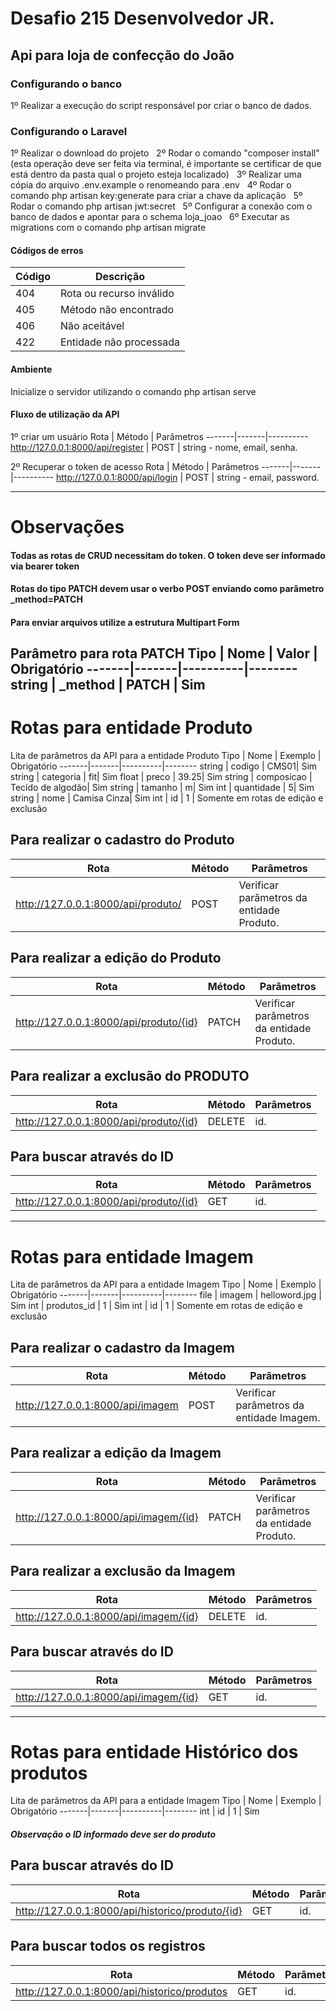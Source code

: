 # Desafio 215 Desenvolvedor JR. 
## Api para loja de confecção do João

### Configurando o banco
1º Realizar a execução do script responsável por criar o banco de dados.

### Configurando o Laravel
1º Realizar o download do projeto &nbsp;
2º Rodar o comando "composer install" (esta operação deve ser feita via terminal, é importante se certificar de que está dentro da pasta qual o projeto esteja localizado) &nbsp;
3º Realizar uma cópia do arquivo .env.example o renomeando para .env &nbsp;
4º Rodar o comando php artisan key:generate para criar a chave da aplicação &nbsp;
5º Rodar o comando php artisan jwt:secret &nbsp;
5º Configurar a conexão com o banco de dados e apontar para o schema loja_joao &nbsp;
6º Executar as migrations com o comando php artisan migrate &nbsp;

#### Códigos de erros
Código | Descrição
-------|----------
404| Rota ou recurso inválido
405| Método não encontrado
406| Não aceitável
422| Entidade não processada

#### Ambiente
Inicialize o servidor utilizando o comando php artisan serve

#### Fluxo de utilização da API
1º criar um usuário
Rota | Método | Parâmetros
-------|-------|----------
http://127.0.0.1:8000/api/register | POST | string - nome, email, senha.

2º Recuperar o token de acesso
Rota | Método | Parâmetros
-------|-------|----------
http://127.0.0.1:8000/api/login | POST | string - email, password.

--------------------------------------------------------
# Observações
#### Todas as rotas de CRUD necessitam do token. O token deve ser informado via bearer token
#### Rotas do tipo PATCH devem usar o verbo POST enviando como parâmetro _method=PATCH
#### Para enviar arquivos utilize a estrutura Multipart Form

Parâmetro para rota PATCH
Tipo | Nome | Valor | Obrigatório
-------|-------|----------|--------
string | _method | PATCH | Sim
--------------------------------------------------------
# Rotas para entidade Produto
Lita de parâmetros da API para a entidade Produto
Tipo | Nome | Exemplo | Obrigatório
-------|-------|----------|--------
string | codigo | CMS01| Sim
string | categoria | fit| Sim
float | preco | 39.25| Sim
string | composicao | Tecido de algodão| Sim
string | tamanho | m| Sim
int | quantidade | 5| Sim
string | nome | Camisa Cinza| Sim
int | id | 1 | Somente em rotas de edição e exclusão

## Para realizar o cadastro do Produto
Rota | Método | Parâmetros
-------|-------|----------
http://127.0.0.1:8000/api/produto/ | POST | Verificar parâmetros da entidade Produto.

## Para realizar a edição do Produto
Rota | Método | Parâmetros
-------|-------|----------
http://127.0.0.1:8000/api/produto/{id} | PATCH | Verificar parâmetros da entidade Produto.

## Para realizar a exclusão do PRODUTO
Rota | Método | Parâmetros
-------|-------|----------
http://127.0.0.1:8000/api/produto/{id} | DELETE | id.

## Para buscar através do ID
Rota | Método | Parâmetros
-------|-------|----------
http://127.0.0.1:8000/api/produto/{id} | GET | id.

--------------------------------------------------------
# Rotas para entidade Imagem

Lita de parâmetros da API para a entidade Imagem
Tipo | Nome | Exemplo | Obrigatório
-------|-------|----------|--------
file | imagem | helloword.jpg | Sim
int | produtos_id | 1 | Sim
int | id | 1 | Somente em rotas de edição e exclusão

## Para realizar o cadastro da Imagem
Rota | Método | Parâmetros
-------|-------|----------
http://127.0.0.1:8000/api/imagem | POST | Verificar parâmetros da entidade Imagem.

## Para realizar a edição da Imagem
Rota | Método | Parâmetros
-------|-------|----------
http://127.0.0.1:8000/api/imagem/{id} | PATCH | Verificar parâmetros da entidade Produto.

## Para realizar a exclusão da Imagem
Rota | Método | Parâmetros
-------|-------|----------
http://127.0.0.1:8000/api/imagem/{id} | DELETE | id.

## Para buscar através do ID
Rota | Método | Parâmetros
-------|-------|----------
http://127.0.0.1:8000/api/imagem/{id} | GET | id.

-----------------------------------------------------------------------
# Rotas para entidade Histórico dos produtos

Lita de parâmetros da API para a entidade Imagem
Tipo | Nome | Exemplo | Obrigatório
-------|-------|----------|--------
int | id | 1 | Sim
##### Observação o ID informado deve ser do produto

## Para buscar através do ID
Rota | Método | Parâmetros
-------|-------|----------
http://127.0.0.1:8000/api/historico/produto/{id} | GET | id.

## Para buscar todos os registros
Rota | Método | Parâmetros
-------|-------|----------
http://127.0.0.1:8000/api/historico/produtos | GET | id.